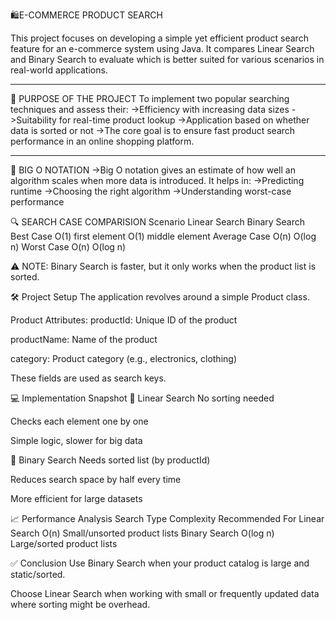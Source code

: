 🛍️E-COMMERCE PRODUCT SEARCH

This project focuses on developing a simple yet efficient product search feature for an e-commerce system using Java. It compares Linear Search and Binary Search to evaluate which is better suited for various scenarios in real-world applications.
******************************************************************************************************************************************************************************************************************************
🎯 PURPOSE OF THE PROJECT
To implement two popular searching techniques and assess their:
->Efficiency with increasing data sizes
->Suitability for real-time product lookup
->Application based on whether data is sorted or not
->The core goal is to ensure fast product search performance in an online shopping platform.
*******************************************************************************************************************************************************************************************************************************
📖 BIG O NOTATION
->Big O notation gives an estimate of how well an algorithm scales when more data is introduced. It helps in:
->Predicting runtime
->Choosing the right algorithm
->Understanding worst-case performance

🔍 SEARCH CASE COMPARISION
Scenario	         Linear Search	       Binary Search
Best Case	O(1)     first element O(1)   middle element
Average Case	     O(n)                  O(log n)
Worst Case	       O(n)	                 O(log n)

⚠️ NOTE: Binary Search is faster, but it only works when the product list is sorted.

🛠️ Project Setup
The application revolves around a simple Product class.

Product Attributes:
productId: Unique ID of the product

productName: Name of the product

category: Product category (e.g., electronics, clothing)

These fields are used as search keys.

💻 Implementation Snapshot
🔸 Linear Search
No sorting needed

Checks each element one by one

Simple logic, slower for big data

🔸 Binary Search
Needs sorted list (by productId)

Reduces search space by half every time

More efficient for large datasets

📈 Performance Analysis
Search Type	Complexity	Recommended For
Linear Search	O(n)	Small/unsorted product lists
Binary Search	O(log n)	Large/sorted product lists

✅ Conclusion
Use Binary Search when your product catalog is large and static/sorted.

Choose Linear Search when working with small or frequently updated data where sorting might be overhead.
